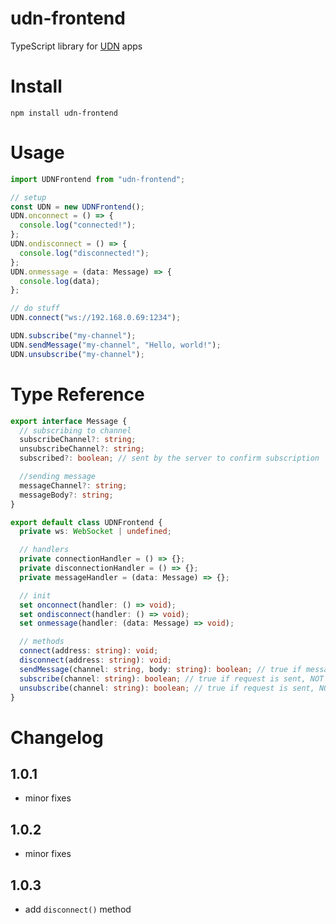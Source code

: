 # udn-frontend

TypeScript library for [UDN](https://github.com/marlon-erler/universal-decentralized-network) apps

# Install

`npm install udn-frontend`

# Usage

```TypeScript
import UDNFrontend from "udn-frontend";

// setup
const UDN = new UDNFrontend();
UDN.onconnect = () => {
  console.log("connected!");
};
UDN.ondisconnect = () => {
  console.log("disconnected!");
};
UDN.onmessage = (data: Message) => {
  console.log(data);
};

// do stuff
UDN.connect("ws://192.168.0.69:1234");

UDN.subscribe("my-channel");
UDN.sendMessage("my-channel", "Hello, world!");
UDN.unsubscribe("my-channel");
```

# Type Reference

```TypeScript
export interface Message {
  // subscribing to channel
  subscribeChannel?: string;
  unsubscribeChannel?: string;
  subscribed?: boolean; // sent by the server to confirm subscription

  //sending message
  messageChannel?: string;
  messageBody?: string;
}

export default class UDNFrontend {
  private ws: WebSocket | undefined;

  // handlers
  private connectionHandler = () => {};
  private disconnectionHandler = () => {};
  private messageHandler = (data: Message) => {};

  // init
  set onconnect(handler: () => void);
  set ondisconnect(handler: () => void);
  set onmessage(handler: (data: Message) => void);

  // methods
  connect(address: string): void;
  disconnect(address: string): void;
  sendMessage(channel: string, body: string): boolean; // true if message is sent
  subscribe(channel: string): boolean; // true if request is sent, NOT inherently when subscribed
  unsubscribe(channel: string): boolean; // true if request is sent, NOT inherently when unsubscribed
}
```

# Changelog

## 1.0.1

- minor fixes

## 1.0.2

- minor fixes

## 1.0.3

- add `disconnect()` method
